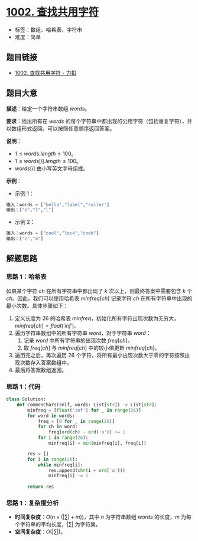 # [1002. 查找共用字符](https://leetcode.cn/problems/find-common-characters/)

- 标签：数组、哈希表、字符串
- 难度：简单

## 题目链接

- [1002. 查找共用字符 - 力扣](https://leetcode.cn/problems/find-common-characters/)

## 题目大意

**描述**：给定一个字符串数组 $words$。

**要求**：找出所有在 $words$ 的每个字符串中都出现的公用字符（包括重复字符），并以数组形式返回。可以按照任意顺序返回答案。

**说明**：

- $1 \le words.length \le 100$。
- $1 \le words[i].length \le 100$。
- $words[i]$ 由小写英文字母组成。

**示例**：

- 示例 1：

```python
输入：words = ["bella","label","roller"]
输出：["e","l","l"]
```

- 示例 2：

```python
输入：words = ["cool","lock","cook"]
输出：["c","o"]
```

## 解题思路

### 思路 1：哈希表

如果某个字符 $ch$ 在所有字符串中都出现了 $k$ 次以上，则最终答案中需要包含 $k$ 个 $ch$。因此，我们可以使用哈希表 $minfreq[ch]$ 记录字符 $ch$ 在所有字符串中出现的最小次数。具体步骤如下：

1. 定义长度为 $26$ 的哈希表 $minfreq$，初始化所有字符出现次数为无穷大，$minfreq[ch] = float('inf')$。
2. 遍历字符串数组中的所有字符串 $word$，对于字符串 $word$：
   1. 记录 $word$ 中所有字符串的出现次数 $freq[ch]$。
   2. 取 $freq[ch]$ 与 $minfreq[ch]$ 中的较小值更新 $minfreq[ch]$。
3. 遍历完之后，再次遍历 $26$ 个字符，将所有最小出现次数大于零的字符按照出现次数存入答案数组中。
4. 最后将答案数组返回。

### 思路 1：代码

```python
class Solution:
    def commonChars(self, words: List[str]) -> List[str]:
        minfreq = [float('inf') for _ in range(26)]
        for word in words:
            freq = [0 for _ in range(26)]
            for ch in word:
                freq[ord(ch) - ord('a')] += 1
            for i in range(26):
                minfreq[i] = min(minfreq[i], freq[i])

        res = []
        for i in range(26):
            while minfreq[i]:
                res.append(chr(i + ord('a')))
                minfreq[i] -= 1
        
        return res
```

### 思路 1：复杂度分析

- **时间复杂度**：$O(n \times (|\sum| + m))$，其中 $n$ 为字符串数组 $words$ 的长度，$m$ 为每个字符串的平均长度，$|\sum|$ 为字符集。
- **空间复杂度**：$O(|\sum|)$。

